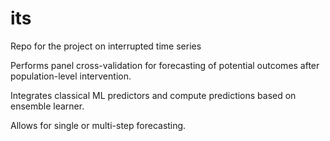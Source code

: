 # its
Repo for the project on interrupted time series

Performs panel cross-validation for forecasting of potential outcomes after population-level intervention. 

Integrates classical ML predictors and compute predictions based on ensemble learner.

Allows for single or multi-step forecasting.

